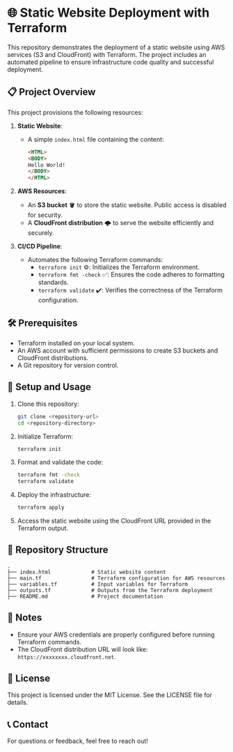 # 🌐 Static Website Deployment with Terraform

This repository demonstrates the deployment of a static website using AWS services (S3 and CloudFront) with Terraform. The project includes an automated pipeline to ensure infrastructure code quality and successful deployment.

## 📋 Project Overview

This project provisions the following resources:

1. **Static Website**:
   - A simple `index.html` file containing the content:
     ```html
     <HTML>
     <BODY> 
     Hello World! 
     </BODY> 
     </HTML>
     ```

2. **AWS Resources**:
   - An **S3 bucket** 🪣 to store the static website. Public access is disabled for security.
   - A **CloudFront distribution** 🌩️ to serve the website efficiently and securely.

3. **CI/CD Pipeline**:
   - Automates the following Terraform commands:
     - `terraform init` ⚙️: Initializes the Terraform environment.
     - `terraform fmt -check` ✅: Ensures the code adheres to formatting standards.
     - `terraform validate` ✔️: Verifies the correctness of the Terraform configuration.

## 🛠️ Prerequisites

- Terraform installed on your local system.
- An AWS account with sufficient permissions to create S3 buckets and CloudFront distributions.
- A Git repository for version control.

## 🚀 Setup and Usage

1. Clone this repository:
   ```bash
   git clone <repository-url>
   cd <repository-directory>
   ```

2. Initialize Terraform:
   ```bash
   terraform init
   ```

3. Format and validate the code:
   ```bash
   terraform fmt -check
   terraform validate
   ```

4. Deploy the infrastructure:
   ```bash
   terraform apply
   ```

5. Access the static website using the CloudFront URL provided in the Terraform output.

## 📂 Repository Structure

```plaintext
.
├── index.html             # Static website content
├── main.tf                # Terraform configuration for AWS resources
├── variables.tf           # Input variables for Terraform
├── outputs.tf             # Outputs from the Terraform deployment
├── README.md              # Project documentation
```

## 📝 Notes

- Ensure your AWS credentials are properly configured before running Terraform commands.
- The CloudFront distribution URL will look like: `https://xxxxxxxx.cloudfront.net`.

## 🪪 License

This project is licensed under the MIT License. See the LICENSE file for details.

## 📞 Contact

For questions or feedback, feel free to reach out!
